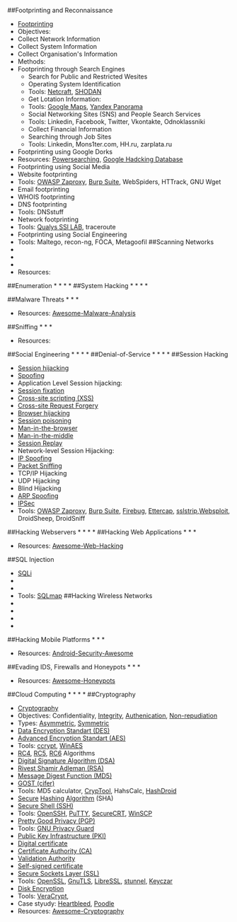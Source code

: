 ##Footprinting and Reconnaissance
*  [Footprinting](https://en.wikipedia.org/wiki/Footprinting)
* Objectives: 
 * Collect Network Information
 * Collect System Information
 * Collect Organisation's Information
* Methods:
 * Footprinting through Search Engines
   * Search for Public and Restricted Wesites
   * Operating System Identification
    * Tools: [Netcraft](http://netcraft.com), [SHODAN](http://shodan.io)
   * Get Lotation Information:
    * Tools: [Google Maps](https://maps.google.com), [Yandex Panorama](https://yandex.ru/maps) 
   * Social Networking Sites (SNS) and People Search Services
    * Tools: Linkedin, Facebook, Twitter,  Vkontakte, Odnoklassniki
   * Collect Financial Information
   * Searching through Job Sites
    * Tools: Linkedin, Mons1ter.com, HH.ru, zarplata.ru
 * Footprinting using Google Dorks
  * Resources: [Powersearching](http://www.powersearchingwithgoogle.com/), [Google Hadcking Database](https://www.exploit-db.com/google-hacking-database/)
 * Footprinting using Social Media
 * Website footprinting
  * Tools: [OWASP Zaproxy](), [Burp Suite](), WebSpiders, HTTrack, GNU Wget
 * Email footprinting
 * WHOIS footprinting
 * DNS footprinting
  * Tools: DNSstuff
 * Network footprinting
  * Tools: [Qualys SSl LAB](http://ssllab.com), traceroute
 * Footprinting using Social Engineering
 * Tools: Maltego, recon-ng, FOCA, Metagoofil
##Scanning Networks
*
*
*
* Resources:

##Enumeration
*
*
*
*
##System Hacking
*
*
*
*

##Malware Threats
*
*
*
* Resources: [Awesome-Malware-Analysis](https://github.com/rshipp/awesome-malware-analysis)

##Sniffing
*
*
*
* Resources:

##Social Engineering
*
*
*
*
##Denial-of-Service
*
*
*
*
##Session Hacking
* [Session hijacking](https://en.wikipedia.org/wiki/Session_hijacking)
* [Spoofing](https://en.wikipedia.org/wiki/Spoofing_attack)
* Application Level Session hijacking:
 * [Session fixation](https://en.wikipedia.org/wiki/Session_fixation)
 * [Cross-site scripting (XSS)](https://en.wikipedia.org/wiki/Cross-site_scripting)
 * [Cross-site Request Forgery](https://en.wikipedia.org/wiki/Cross-site_request_forgery)
 * [Browser hijacking](https://en.wikipedia.org/wiki/Browser_hijacking)
 * [Session poisoning](https://en.wikipedia.org/wiki/Session_poisoning)
 * [Man-in-the-browser](https://en.wikipedia.org/wiki/Man-in-the-browser)
 * [Man-in-the-middle](https://en.wikipedia.org/wiki/Man-in-the-middle_attack)
 * [Session Replay](https://en.wikipedia.org/wiki/Session_replay)
* Network-level Session Hijacking:
 * [IP Spoofing](https://en.wikipedia.org/wiki/IP_address_spoofing)
 * [Packet Sniffing](https://en.wikipedia.org/wiki/Packet_analyzer)
 * TCP/IP Hijacking
 * UDP Hijacking
 * Blind Hijacking
 * [ARP Spoofing](https://en.wikipedia.org/wiki/ARP_spoofing)
* [IPSec](https://en.wikipedia.org/wiki/IPsec)
* Tools: [OWASP Zaproxy](https://github.com/zaproxy/zaproxy), [Burp Suite](https://portswigger.net/burp/), [Firebug](https://developer.mozilla.org/en-US/docs/Tools), [Ettercap](https://ettercap.github.io/ettercap/), [sslstrip](https://github.com/moxie0/sslstrip),[Websploit](http://sourceforge.net/projects/websploit/), DroidSheep, DroidSniff

##Hacking Webservers
*
*
*
*
##Hacking Web Applications
*
*
*
* Resources: [Awesome-Web-Hacking](https://github.com/infoslack/awesome-web-hacking)

##SQL Injection
* [SQLi](https://en.wikipedia.org/wiki/SQL_injection)
* 
*
* Tools: [SQLmap](http://sqlmap.org/)
##Hacking Wireless Networks
*
*
*
*
##Hacking Mobile Platforms
*
*
*
* Resources: [Android-Security-Awesome](https://github.com/ashishb/android-security-awesome)

##Evading IDS, Firewalls and Honeypots
*
*
*
* Resources: [Awesome-Honeypots](https://github.com/paralax/awesome-honeypots)

##Cloud Computing
*
*
*
*
##Cryptography
* [Cryptography](https://en.wikipedia.org/wiki/Cryptography)
 * Objectives: Confidentiality, [Integrity](https://en.wikipedia.org/wiki/Data_integrity), [Authenication](https://en.wikipedia.org/wiki/Authentication), [Non-repudiation](https://en.wikipedia.org/wiki/Non-repudiation)
 * Types: [Asymmetric](https://en.wikipedia.org/wiki/Public-key_cryptography), [Symmetric](https://en.wikipedia.org/wiki/Symmetric-key_algorithm)
* [Data Encryption Standart (DES)](https://en.wikipedia.org/wiki/Data_Encryption_Standard)
* [Advanced Encryption Standart (AES)](https://en.wikipedia.org/wiki/Advanced_Encryption_Standard)
 * Tools: [ccrypt](http://ccrypt.sourceforge.net/), [WinAES](https://github.com/yunzhu-li/winaes)
* [RC4](https://en.wikipedia.org/wiki/RC4), [RC5](https://en.wikipedia.org/wiki/RC5), [RC6](https://en.wikipedia.org/wiki/RC6) Algorithms
* [Digital Signature Algorithm (DSA)](https://en.wikipedia.org/wiki/Digital_Signature_Algorithm)
* [Rivest Shamir Adleman (RSA)](https://en.wikipedia.org/wiki/RSA_(cryptosystem))
* [Message Digest Function (MD5)](https://en.wikipedia.org/wiki/MD5)
* [GOST (cifer)](https://en.wikipedia.org/wiki/GOST_(block_cipher))
 * Tools: MD5 calculator, [CrypTool](https://www.cryptool.org/en/), HahsCalc, [HashDroid](https://play.google.com/store/apps/details?id=com.hobbyone.HashDroid)
* [Secure](https://en.wikipedia.org/wiki/SHA-1) [Hashing](https://en.wikipedia.org/wiki/SHA-2) [Algorithm](https://en.wikipedia.org/wiki/SHA-3) (SHA)
* [Secure Shell (SSH)](https://en.wikipedia.org/wiki/Secure_Shell)
 * Tools: [OpenSSH](http://www.openssh.com/), [PuTTY](http://www.chiark.greenend.org.uk/~sgtatham/putty/), [SecureCRT](https://www.vandyke.com/products/securecrt/index.html), [WinSCP](https://winscp.net/eng/index.php)
* [Pretty Good Privacy (PGP)](https://en.wikipedia.org/wiki/Pretty_Good_Privacy)
 * Tools: [GNU Privacy Guard](https://www.gnupg.org/)
* [Public Key Infrastructure (PKI)](https://en.wikipedia.org/wiki/Public_key_infrastructure)
 * [Digital certificate](https://en.wikipedia.org/wiki/Public_key_certificate)
 * [Certificate Authority (CA)](https://en.wikipedia.org/wiki/Certificate_authority)
 * [Validation Authority](https://en.wikipedia.org/wiki/Validation_authority)
 * [Self-signed certificate](https://en.wikipedia.org/wiki/Self-signed_certificate)
* [Secure Sockets Layer (SSL)](https://en.wikipedia.org/wiki/Transport_Layer_Security)
 * Tools: [OpenSSL](https://www.openssl.org/), [GnuTLS](http://gnutls.org/), [LibreSSL](http://www.libressl.org/), [stunnel](https://www.stunnel.org/index.html), [Keyczar](https://github.com/google/keyczar)
* [Disk Encryption](https://en.wikipedia.org/wiki/Disk_encryption)
 * Tools: [VeraCrypt](https://sourceforge.net/projects/veracrypt/), []()
* Case styudy: [Heartbleed](https://en.wikipedia.org/wiki/Heartbleed), [Poodle](https://en.wikipedia.org/wiki/POODLE)
* Resources: [Awesome-Cryptography](https://github.com/sobolevn/awesome-cryptography)

